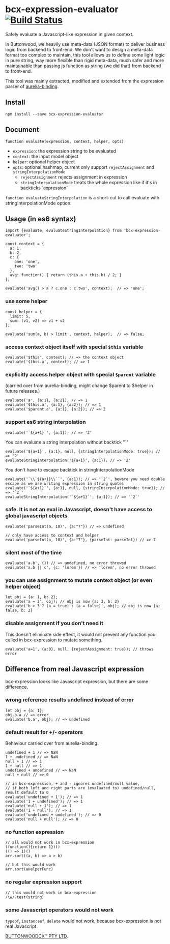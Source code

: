 # bcx-expression-evaluator [![Build Status](https://travis-ci.org/buttonwoodcx/bcx-expression-evaluator.svg?branch=master)](https://travis-ci.org/buttonwoodcx/bcx-expression-evaluator)

Safely evaluate a Javascript-like expression in given context.

In Buttonwood, we heavily use meta-data (JSON format) to deliver business logic from backend to front-end. We don't want to design a meta-data format too complex to maintain, this tool allows us to define some light logic in pure string, way more flexible than rigid meta-data, much safer and more maintainable than passing js function as string (we did that) from backend to front-end.

This tool was mainly extracted, modified and extended from the expression parser of [aurelia-binding](https://github.com/aurelia/binding).

## Install

    npm install --save bcx-expression-evaluator

## Document

`function evaluate(expression, context, helper, opts)`

  * `expression`: the expression string to be evaluated
  * `context`: the input model object
  * `helper`: optional helper object
  * `opts`: optional hashmap, current only support `rejectAssignment` and `stringInterpolationMode`
    * `rejectAssignment` rejects assignment in expression
    * `stringInterpolationMode` treats the whole expression like if it's in backticks \`expression\`

`function evaluateStringInterpolation` is a short-cut to call evaluate with stringInterpolationMode option.

## Usage (in es6 syntax)

    import {evaluate, evaluateStringInterpolation} from 'bcx-expression-evaluator';

    const context = {
      a: 1,
      b: 2,
      c: {
        one: 'one',
        two: 'two'
      },
      avg: function() { return (this.a + this.b) / 2; }
    };

    evaluate('avg() > a ? c.one : c.two', context);  // => 'one';


### use some helper

    const helper = {
      limit: 5,
      sum: (v1, v2) => v1 + v2
    };

    evaluate('sum(a, b) > limit', context, helper);  // => false;

### access context object itself with special `$this` variable

    evaluate('$this', context); // => the context object
    evaluate('$this.a', context); // => 1

### explicitly access helper object with special `$parent` variable
(carried over from aurelia-binding, might change $parent to $helper in future releases.)

    evaluate('a', {a:1}, {a:2}); // => 1
    evaluate('$this.a', {a:1}, {a:2}); // => 1
    evaluate('$parent.a', {a:1}, {a:2}); // => 2

### support es6 string interpolation

    evaluate('`${a+1}`', {a:1}); // => '2'

You can evaluate a string interpolation without backtick "`"

    evaluate('${a+1}', {a:1}, null, {stringInterpolationMode: true}); // => '2'
    evaluateStringInterpolation('${a+1}', {a:1}); // => '2'

You don't have to escape backtick in stringInterpolationMode

    evaluate('`\\`${a+1}\\``', {a:1}); // => '`2`', beware you need double escape as we are writing expression in string quotes
    evaluate('`${a+1}`', {a:1}, null, {stringInterpolationMode: true}); // => '`2`'
    evaluateStringInterpolation('`${a+1}`', {a:1}); // => '`2`'

### safe. It is not an eval in Javascript, doesn't have access to global javascript objects

    evaluate('parseInt(a, 10)', {a:"7"}) // => undefined

    // only have access to context and helper
    evaluate('parseInt(a, 10)', {a:"7"}, {parseInt: parseInt}) // => 7

### silent most of the time

    evaluate('a.b', {}) // => undefined, no error throwed
    evaluate('a.b || c', {c: 'lorem'}) // => 'lorem', no error throwed

### you can use assignment to mutate context object (or even helper object)

    let obj = {a: 1, b: 2};
    evaluate('a = 3', obj); // obj is now {a: 3, b: 2}
    evaluate('b > 3 ? (a = true) : (a = false)', obj); // obj is now {a: false, b: 2}

### disable assignment if you don't need it
This doesn't eliminate side effect, it would not prevent any function you called in bcx-expression to mutate something.

    evaluate('a=1', {a:0}, null, {rejectAssignment: true}); // throws error

## Difference from real Javascript expression
bcx-expression looks like Javascript expression, but there are some difference.

### wrong reference results undefined instead of error

    let obj = {a: 1};
    obj.b.a // => error
    evaluate('b.a', obj); // => undefined

### default result for +/- operators
Behaviour carried over from aurelia-binding.

    undefined + 1 // => NaN
    1 + undefined // => NaN
    null + 1 // => 1
    1 + null // => 1
    undefined + undefined // => NaN
    null + null // => 0

    // in bcx-expression, + and - ignores undefined/null value,
    // if both left and right parts are (evaluated to) undefined/null, result default to 0
    evaluate('undefined + 1'); // => 1
    evaluate('1 + undefined'); // => 1
    evaluate('null + 1'); // => 1
    evaluate('1 + null'); // => 1
    evaluate('undefined + undefined'); // => 0
    evaluate('null + null'); // => 0

### no function expression

    // all would not work in bcx-expression
    (function(){return 1})()
    (() => 1)()
    arr.sort((a, b) => a > b)

    // but this would work
    arr.sort(aHelperFunc)

### no regular expression support

    // this would not work in bcx-expression
    /\w/.test(string)

### some Javascript operators would not work
`typeof`, `instanceof`, `delete` would not work, because bcx-expression is not real Javascript.

[BUTTONWOODCX™ PTY LTD](http://www.buttonwood.com.au).
